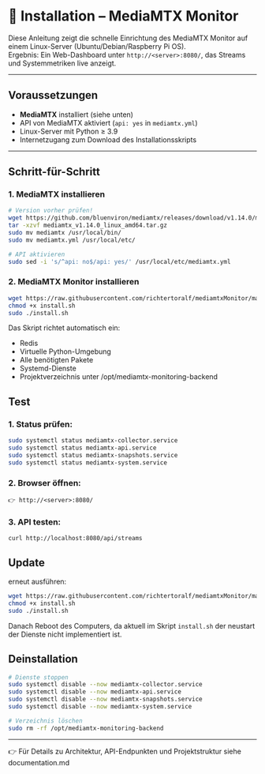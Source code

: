 # 🚀 Installation – MediaMTX Monitor

Diese Anleitung zeigt die schnelle Einrichtung des MediaMTX Monitor auf einem Linux-Server (Ubuntu/Debian/Raspberry Pi OS).  
Ergebnis: Ein Web-Dashboard unter `http://<server>:8080/`, das Streams und Systemmetriken live anzeigt.

---

## Voraussetzungen
- **MediaMTX** installiert (siehe unten)
- API von MediaMTX aktiviert (`api: yes` in `mediamtx.yml`)
- Linux-Server mit Python ≥ 3.9
- Internetzugang zum Download des Installationsskripts

---

## Schritt-für-Schritt

### 1. MediaMTX installieren
```bash
# Version vorher prüfen!
wget https://github.com/bluenviron/mediamtx/releases/download/v1.14.0/mediamtx_v1.14.0_linux_amd64.tar.gz
tar -xzvf mediamtx_v1.14.0_linux_amd64.tar.gz
sudo mv mediamtx /usr/local/bin/
sudo mv mediamtx.yml /usr/local/etc/

# API aktivieren
sudo sed -i 's/^api: no$/api: yes/' /usr/local/etc/mediamtx.yml
```

### 2. MediaMTX Monitor installieren
```bash
wget https://raw.githubusercontent.com/richtertoralf/mediamtxMonitor/main/install.sh
chmod +x install.sh
sudo ./install.sh
```
Das Skript richtet automatisch ein:

- Redis
- Virtuelle Python-Umgebung
- Alle benötigten Pakete
- Systemd-Dienste
- Projektverzeichnis unter /opt/mediamtx-monitoring-backend

## Test
### 1. Status prüfen:
```bash
sudo systemctl status mediamtx-collector.service
sudo systemctl status mediamtx-api.service
sudo systemctl status mediamtx-snapshots.service
sudo systemctl status mediamtx-system.service
```

### 2. Browser öffnen:

`👉 http://<server>:8080/`

### 3. API testen:
```
curl http://localhost:8080/api/streams
```

## Update
erneut ausführen:
```bash
wget https://raw.githubusercontent.com/richtertoralf/mediamtxMonitor/main/install.sh
chmod +x install.sh
sudo ./install.sh
```
Danach Reboot des Computers, da aktuell im Skript `install.sh` der neustart der Dienste nicht implementiert ist.

## Deinstallation
```bash
# Dienste stoppen
sudo systemctl disable --now mediamtx-collector.service
sudo systemctl disable --now mediamtx-api.service
sudo systemctl disable --now mediamtx-snapshots.service
sudo systemctl disable --now mediamtx-system.service

# Verzeichnis löschen
sudo rm -rf /opt/mediamtx-monitoring-backend
```
---
👉 Für Details zu Architektur, API-Endpunkten und Projektstruktur siehe documentation.md

